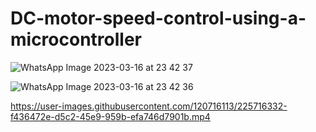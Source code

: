 # DC-motor-speed-control-using-a-microcontroller

![WhatsApp Image 2023-03-16 at 23 42 37](https://user-images.githubusercontent.com/120716113/225714375-8a00e35b-4179-400c-a44a-01379db4e926.jpg)

![WhatsApp Image 2023-03-16 at 23 42 36](https://user-images.githubusercontent.com/120716113/225714691-4fb616ad-05af-4cef-a2f3-2999ede7e0fb.jpg)



https://user-images.githubusercontent.com/120716113/225716332-f436472e-d5c2-45e9-959b-efa746d7901b.mp4

